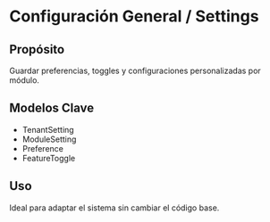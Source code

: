 # Configuración General / Settings

## Propósito
Guardar preferencias, toggles y configuraciones personalizadas por módulo.

## Modelos Clave
- TenantSetting
- ModuleSetting
- Preference
- FeatureToggle

## Uso
Ideal para adaptar el sistema sin cambiar el código base.
